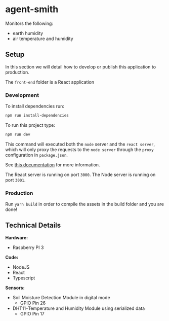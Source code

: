# agent-smith

Monitors the following:

* earth humidity
* air temperature and humidity


## Setup

In this section we will detail how to develop or publish this application to
production.

The `front-end` folder is a React application

### Development

To install dependencies run:

```bash
npm run install-dependencies
```

To run this project type:

```bash
npm run dev
```

This command will executed both the `node` server and the `react server`, which
will only proxy the requests to the `node server` through the `proxy`
configuration in `package.json`.

See [this
documentation](https://create-react-app.dev/docs/proxying-api-requests-in-development/)
for more information.

The React server is running on port `3000`.
The Node server is running on port `3001`.

### Production

Run `yarn build` in order to compile the assets in the build folder and you are
done!

## Technical Details

**Hardware:**

* Raspberry PI 3

**Code:**

* NodeJS
* React
* Typescript

**Sensors:**

* Soil Moisture Detection Module in digital mode
    * GPIO Pin 26
* DHT11–Temperature and Humidity Module using serialized data
    * GPIO Pin 17
